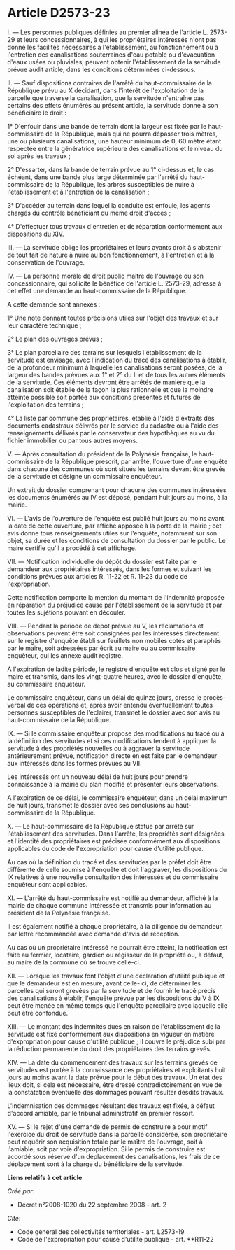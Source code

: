 # Article D2573-23

I. ― Les personnes publiques définies au premier alinéa de l'article L. 2573-29 et leurs concessionnaires, à qui les
propriétaires intéressés n'ont pas donné les facilités nécessaires à l'établissement, au fonctionnement ou à l'entretien des
canalisations souterraines d'eau potable ou d'évacuation d'eaux usées ou pluviales, peuvent obtenir l'établissement de la
servitude prévue audit article, dans les conditions déterminées ci-dessous. 

II. ― Sauf dispositions contraires de l'arrêté du haut-commissaire de la République prévu au X décidant, dans l'intérêt de
l'exploitation de la parcelle que traverse la canalisation, que la servitude n'entraîne pas certains des effets énumérés au
présent article, la servitude donne à son bénéficiaire le droit : 

1° D'enfouir dans une bande de terrain dont la largeur est fixée par le haut-commissaire de la République, mais qui ne pourra
dépasser trois mètres, une ou plusieurs canalisations, une hauteur minimum de 0, 60 mètre étant respectée entre la
génératrice supérieure des canalisations et le niveau du sol après les travaux ; 

2° D'essarter, dans la bande de terrain prévue au 1° ci-dessus et, le cas échéant, dans une bande plus large déterminée par
l'arrêté du haut-commissaire de la République, les arbres susceptibles de nuire à l'établissement et à l'entretien de la
canalisation ; 

3° D'accéder au terrain dans lequel la conduite est enfouie, les agents chargés du contrôle bénéficiant du même droit
d'accès ; 

4° D'effectuer tous travaux d'entretien et de réparation conformément aux dispositions du XIV. 

III. ― La servitude oblige les propriétaires et leurs ayants droit à s'abstenir de tout fait de nature à nuire au bon
fonctionnement, à l'entretien et à la conservation de l'ouvrage. 

IV. ― La personne morale de droit public maître de l'ouvrage ou son concessionnaire, qui sollicite le bénéfice de l'article
L. 2573-29, adresse à cet effet une demande au haut-commissaire de la République.

A cette demande sont annexés : 

1° Une note donnant toutes précisions utiles sur l'objet des travaux et sur leur caractère technique ; 

2° Le plan des ouvrages prévus ; 

3° Le plan parcellaire des terrains sur lesquels l'établissement de la servitude est envisagé, avec l'indication du tracé des
canalisations à établir, de la profondeur minimum à laquelle les canalisations seront posées, de la largeur des bandes
prévues aux 1° et 2° du II et de tous les autres éléments de la servitude. Ces éléments devront être arrêtés de manière que
la canalisation soit établie de la façon la plus rationnelle et que la moindre atteinte possible soit portée aux conditions
présentes et futures de l'exploitation des terrains ; 

4° La liste par commune des propriétaires, établie à l'aide d'extraits des documents cadastraux délivrés par le service du
cadastre ou à l'aide des renseignements délivrés par le conservateur des hypothèques au vu du fichier immobilier ou par tous
autres moyens.

V. ― Après consultation du président de la Polynésie française, le haut-commissaire de la République prescrit, par arrêté,
l'ouverture d'une enquête dans chacune des communes où sont situés les terrains devant être grevés de la servitude et désigne
un commissaire enquêteur. 

Un extrait du dossier comprenant pour chacune des communes intéressées les documents énumérés au IV est déposé, pendant huit
jours au moins, à la mairie. 

VI. ― L'avis de l'ouverture de l'enquête est publié huit jours au moins avant la date de cette ouverture, par affiche apposée
à la porte de la mairie ; cet avis donne tous renseignements utiles sur l'enquête, notamment sur son objet, sa durée et les
conditions de consultation du dossier par le public. Le maire certifie qu'il a procédé à cet affichage. 

VII. ― Notification individuelle du dépôt du dossier est faite par le demandeur aux propriétaires intéressés, dans les formes
et suivant les conditions prévues aux articles R. 11-22 et R. 11-23 du code de l'expropriation. 

Cette notification comporte la mention du montant de l'indemnité proposée en réparation du préjudice causé par
l'établissement de la servitude et par toutes les sujétions pouvant en découler. 

VIII. ― Pendant la période de dépôt prévue au V, les réclamations et observations peuvent être soit consignées par les
intéressés directement sur le registre d'enquête établi sur feuillets non mobiles cotés et paraphés par le maire, soit
adressées par écrit au maire ou au commissaire enquêteur, qui les annexe audit registre.

A l'expiration de ladite période, le registre d'enquête est clos et signé par le maire et transmis, dans les vingt-quatre
heures, avec le dossier d'enquête, au commissaire enquêteur. 

Le commissaire enquêteur, dans un délai de quinze jours, dresse le procès-verbal de ces opérations et, après avoir entendu
éventuellement toutes personnes susceptibles de l'éclairer, transmet le dossier avec son avis au haut-commissaire de la
République. 

IX. ― Si le commissaire enquêteur propose des modifications au tracé ou à la définition des servitudes et si ces
modifications tendent à appliquer la servitude à des propriétés nouvelles ou à aggraver la servitude antérieurement prévue,
notification directe en est faite par le demandeur aux intéressés dans les formes prévues au VII. 

Les intéressés ont un nouveau délai de huit jours pour prendre connaissance à la mairie du plan modifié et présenter leurs
observations.

A l'expiration de ce délai, le commissaire enquêteur, dans un délai maximum de huit jours, transmet le dossier avec ses
conclusions au haut-commissaire de la République.

X. ― Le haut-commissaire de la République statue par arrêté sur l'établissement des servitudes. Dans l'arrêté, les propriétés
sont désignées et l'identité des propriétaires est précisée conformément aux dispositions applicables du code de
l'expropriation pour cause d'utilité publique. 

Au cas où la définition du tracé et des servitudes par le préfet doit être différente de celle soumise à l'enquête et doit
l'aggraver, les dispositions du IX relatives à une nouvelle consultation des intéressés et du commissaire enquêteur sont
applicables. 

XI. ― L'arrêté du haut-commissaire est notifié au demandeur, affiché à la mairie de chaque commune intéressée et transmis
pour information au président de la Polynésie française. 

Il est également notifié à chaque propriétaire, à la diligence du demandeur, par lettre recommandée avec demande d'avis de
réception. 

Au cas où un propriétaire intéressé ne pourrait être atteint, la notification est faite au fermier, locataire, gardien ou
régisseur de la propriété ou, à défaut, au maire de la commune où se trouve celle-ci. 

XII. ― Lorsque les travaux font l'objet d'une déclaration d'utilité publique et que le demandeur est en mesure, avant celle-
ci, de déterminer les parcelles qui seront grevées par la servitude et de fournir le tracé précis des canalisations à
établir, l'enquête prévue par les dispositions du V à IX peut être menée en même temps que l'enquête parcellaire avec
laquelle elle peut être confondue. 

XIII. ― Le montant des indemnités dues en raison de l'établissement de la servitude est fixé conformément aux dispositions en
vigueur en matière d'expropriation pour cause d'utilité publique ; il couvre le préjudice subi par la réduction permanente du
droit des propriétaires des terrains grevés. 

XIV. ― La date du commencement des travaux sur les terrains grevés de servitudes est portée à la connaissance des
propriétaires et exploitants huit jours au moins avant la date prévue pour le début des travaux. Un état des lieux doit, si
cela est nécessaire, être dressé contradictoirement en vue de la constatation éventuelle des dommages pouvant résulter
desdits travaux.

L'indemnisation des dommages résultant des travaux est fixée, à défaut d'accord amiable, par le tribunal administratif en
premier ressort. 

XV. ― Si le rejet d'une demande de permis de construire a pour motif l'exercice du droit de servitude dans la parcelle
considérée, son propriétaire peut requérir son acquisition totale par le maître de l'ouvrage, soit à l'amiable, soit par voie
d'expropriation. Si le permis de construire est accordé sous réserve d'un déplacement des canalisations, les frais de ce
déplacement sont à la charge du bénéficiaire de la servitude.

**Liens relatifs à cet article**

_Créé par_:

  - Décret n°2008-1020 du 22 septembre 2008 - art. 2

_Cite_:

  - Code général des collectivités territoriales - art. L2573-19
  - Code de l'expropriation pour cause d'utilité publique - art. **R11-22
